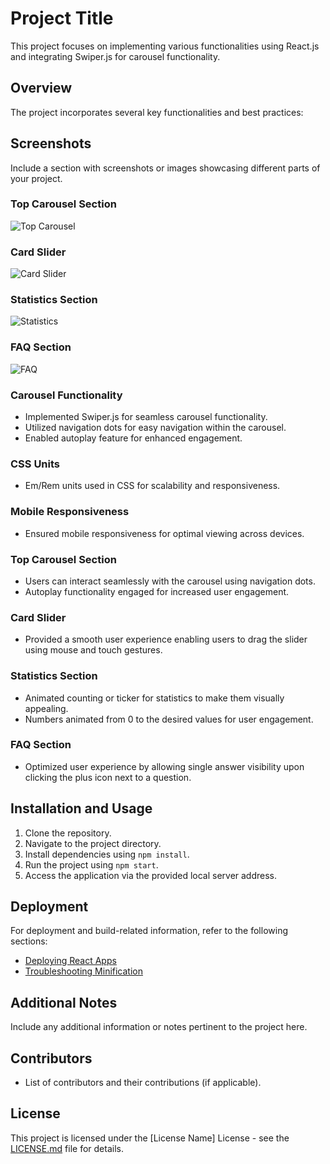 # Project Title

This project focuses on implementing various functionalities using React.js and integrating Swiper.js for carousel functionality.

## Overview

The project incorporates several key functionalities and best practices:
## Screenshots

Include a section with screenshots or images showcasing different parts of your project.

### Top Carousel Section

![Top Carousel](https://drive.google.com/file/d/17nCcnzu0WeJlGTG-XjiQbqu6QV8bWjPp/view?usp=sharing)


### Card Slider

![Card Slider](https://drive.google.com/file/d/1JQgWQ_YXzbxNlL6rzwXSlR4YSMA8THUy/view?usp=sharing)


### Statistics Section

![Statistics](https://drive.google.com/file/d/1unJ2f4rN29zZGKjZRaL9fFvU5S7tTKhF/view?usp=sharing)


### FAQ Section

![FAQ](https://drive.google.com/file/d/1unJ2f4rN29zZGKjZRaL9fFvU5S7tTKhF/view?usp=sharing)


### Carousel Functionality

- Implemented Swiper.js for seamless carousel functionality.
- Utilized navigation dots for easy navigation within the carousel.
- Enabled autoplay feature for enhanced engagement.

### CSS Units

- Em/Rem units used in CSS for scalability and responsiveness.

### Mobile Responsiveness

- Ensured mobile responsiveness for optimal viewing across devices.

### Top Carousel Section

- Users can interact seamlessly with the carousel using navigation dots.
- Autoplay functionality engaged for increased user engagement.

### Card Slider

- Provided a smooth user experience enabling users to drag the slider using mouse and touch gestures.

### Statistics Section

- Animated counting or ticker for statistics to make them visually appealing.
- Numbers animated from 0 to the desired values for user engagement.

### FAQ Section

- Optimized user experience by allowing single answer visibility upon clicking the plus icon next to a question.

## Installation and Usage

1. Clone the repository.
2. Navigate to the project directory.
3. Install dependencies using `npm install`.
4. Run the project using `npm start`.
5. Access the application via the provided local server address.

## Deployment

For deployment and build-related information, refer to the following sections:

- [Deploying React Apps](https://facebook.github.io/create-react-app/docs/deployment)
- [Troubleshooting Minification](https://facebook.github.io/create-react-app/docs/troubleshooting#npm-run-build-fails-to-minify)

## Additional Notes

Include any additional information or notes pertinent to the project here.

## Contributors

- List of contributors and their contributions (if applicable).

## License

This project is licensed under the [License Name] License - see the [LICENSE.md](LICENSE.md) file for details.
